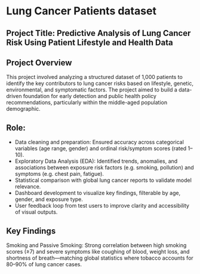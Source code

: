# Lung Cancer Patients dataset
## Project Title: Predictive Analysis of Lung Cancer Risk Using Patient Lifestyle and Health Data

## Project Overview
This project involved analyzing a structured dataset of 1,000 patients to identify the key contributors to lung cancer risks based on lifestyle, genetic, environmental, and symptomatic factors. The project aimed to build a data-driven foundation for early detection and public health policy recommendations, particularly within the middle-aged population demographic.

## Role:
- Data cleaning and preparation: Ensured accuracy across categorical variables (age range, gender) and ordinal risk/symptom scores (rated 1–10).
- Exploratory Data Analysis (EDA): Identified trends, anomalies, and associations between exposure risk factors (e.g. smoking, pollution) and symptoms (e.g. chest pain, fatigue).
- Statistical comparison with global lung cancer reports to validate model relevance.
- Dashboard development to visualize key findings, filterable by age, gender, and exposure type.
- User feedback loop from test users to improve clarity and accessibility of visual outputs.


## Key Findings
Smoking and Passive Smoking: Strong correlation between high smoking scores (≥7) and severe symptoms like coughing of blood, weight loss, and shortness of breath—matching global statistics where tobacco accounts for 80–90% of lung cancer cases.
